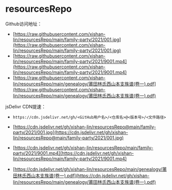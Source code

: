 # resourcesRepo

Github访问地址：

* [https://raw.githubusercontent.com/xishan-lin/resourcesRepo/main/family-party/2021/001.jpg](https://raw.githubusercontent.com/xishan-lin/resourcesRepo/main/family-party/2021/001.jpg)
* [https://raw.githubusercontent.com/xishan-lin/resourcesRepo/main/family-party/2021/9001.mp4](https://raw.githubusercontent.com/xishan-lin/resourcesRepo/main/family-party/2021/9001.mp4)
* [https://raw.githubusercontent.com/xishan-lin/resourcesRepo/main/genealogy/莆田林氏西山本支族谱(卷一).pdf](https://raw.githubusercontent.com/xishan-lin/resourcesRepo/main/genealogy/莆田林氏西山本支族谱(卷一).pdf)



jsDelivr CDN提速：

* `https://cdn.jsdelivr.net/gh/<GitHub用户名>/<仓库名>@<版本号>/<文件路径>`

* [https://cdn.jsdelivr.net/gh/xishan-lin/resourcesRepo@main/family-party/2021/001.jpg](https://cdn.jsdelivr.net/gh/xishan-lin/resourcesRepo@main/family-party/2021/001.jpg)
* [https://cdn.jsdelivr.net/gh/xishan-lin/resourcesRepo/main/family-party/2021/9001.mp4](https://cdn.jsdelivr.net/gh/xishan-lin/resourcesRepo/main/family-party/2021/9001.mp4)
* [https://cdn.jsdelivr.net/gh/xishan-lin/resourcesRepo/main/genealogy/莆田林氏西山本支族谱(卷一).pdf](https://cdn.jsdelivr.net/gh/xishan-lin/resourcesRepo/main/genealogy/莆田林氏西山本支族谱(卷一).pdf)

